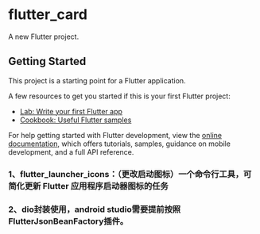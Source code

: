 # flutter_card

A new Flutter project.

## Getting Started

This project is a starting point for a Flutter application.

A few resources to get you started if this is your first Flutter project:

- [Lab: Write your first Flutter app](https://docs.flutter.dev/get-started/codelab)
- [Cookbook: Useful Flutter samples](https://docs.flutter.dev/cookbook)

For help getting started with Flutter development, view the
[online documentation](https://docs.flutter.dev/), which offers tutorials,
samples, guidance on mobile development, and a full API reference.

### 1、flutter_launcher_icons：（更改启动图标）一个命令行工具，可简化更新 Flutter 应用程序启动器图标的任务

### 2、dio封装使用，android studio需要提前按照FlutterJsonBeanFactory插件。